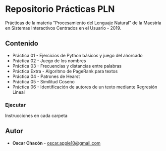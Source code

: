 # Repositorio Prácticas PLN
Prácticas de la materia "Procesamiento del Lenguaje Natural" de la Maestría en Sistemas Interactivos Centrados en el Usuario - 2019.

## Contenido
* Práctica 01 - Ejercicios de Python básicos y juego del ahorcado
* Práctica 02 - Juego de los nombres
* Práctica 03 - Frecuencias y distancias entre palabras
* Práctica Extra - Algoritmo de PageRank para textos
* Práctica 04 - Patrones de Hearst
* Práctica 05 - Similitud Coseno
* Práctica 06 - Identificación de autores de un texto mediante Regresión Lineal

### Ejecutar
Instrucciones en cada carpeta

## Autor
* **Oscar Chacón**  - <oscar.apple10@gmail.com>
